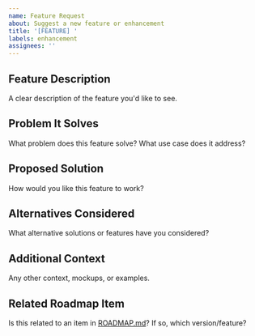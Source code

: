 ```yaml
---
name: Feature Request
about: Suggest a new feature or enhancement
title: '[FEATURE] '
labels: enhancement
assignees: ''
---
```


## Feature Description
A clear description of the feature you'd like to see.

## Problem It Solves
What problem does this feature solve? What use case does it address?

## Proposed Solution
How would you like this feature to work?

## Alternatives Considered
What alternative solutions or features have you considered?

## Additional Context
Any other context, mockups, or examples.

## Related Roadmap Item
Is this related to an item in [ROADMAP.md](../../ROADMAP.md)? If so, which version/feature?
